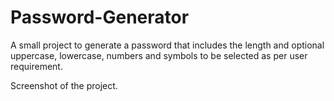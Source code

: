 # Password-Generator

A small project to generate a password that includes the length and optional uppercase, lowercase, 
numbers and symbols to be selected as per user requirement.


Screenshot of the project.

